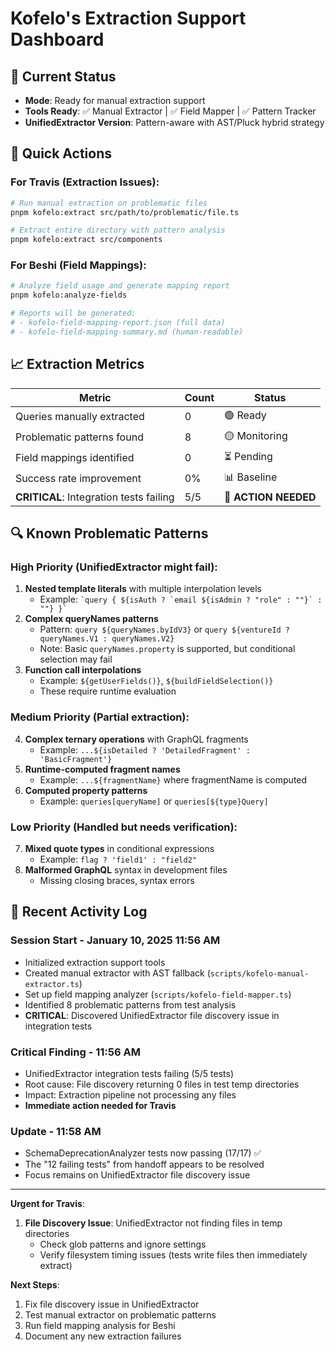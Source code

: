 # Kofelo's Extraction Support Dashboard

## 🚦 Current Status

- **Mode**: Ready for manual extraction support
- **Tools Ready**: ✅ Manual Extractor | ✅ Field Mapper | ✅ Pattern Tracker
- **UnifiedExtractor Version**: Pattern-aware with AST/Pluck hybrid strategy

## 🎯 Quick Actions

### For Travis (Extraction Issues):

```bash
# Run manual extraction on problematic files
pnpm kofelo:extract src/path/to/problematic/file.ts

# Extract entire directory with pattern analysis
pnpm kofelo:extract src/components
```

### For Beshi (Field Mappings):

```bash
# Analyze field usage and generate mapping report
pnpm kofelo:analyze-fields

# Reports will be generated:
# - kofelo-field-mapping-report.json (full data)
# - kofelo-field-mapping-summary.md (human-readable)
```

## 📈 Extraction Metrics

| Metric                                  | Count | Status               |
| --------------------------------------- | ----- | -------------------- |
| Queries manually extracted              | 0     | 🟢 Ready             |
| Problematic patterns found              | 8     | 🟡 Monitoring        |
| Field mappings identified               | 0     | ⏳ Pending           |
| Success rate improvement                | 0%    | 📊 Baseline          |
| **CRITICAL**: Integration tests failing | 5/5   | 🔴 **ACTION NEEDED** |

## 🔍 Known Problematic Patterns

### High Priority (UnifiedExtractor might fail):

1. **Nested template literals** with multiple interpolation levels
   - Example: `` `query { ${isAuth ? `email ${isAdmin ? "role" : ""}` : ""} }` ``
2. **Complex queryNames patterns**
   - Pattern: `query ${queryNames.byIdV3}` or `query ${ventureId ? queryNames.V1 : queryNames.V2}`
   - Note: Basic `queryNames.property` is supported, but conditional selection may fail
3. **Function call interpolations**
   - Example: `${getUserFields()}`, `${buildFieldSelection()}`
   - These require runtime evaluation

### Medium Priority (Partial extraction):

4. **Complex ternary operations** with GraphQL fragments
   - Example: `...${isDetailed ? 'DetailedFragment' : 'BasicFragment'}`
5. **Runtime-computed fragment names**
   - Example: `...${fragmentName}` where fragmentName is computed
6. **Computed property patterns**
   - Example: `queries[queryName]` or `queries[${type}Query]`

### Low Priority (Handled but needs verification):

7. **Mixed quote types** in conditional expressions
   - Example: `flag ? 'field1' : "field2"`
8. **Malformed GraphQL** syntax in development files
   - Missing closing braces, syntax errors

## 📝 Recent Activity Log

### Session Start - January 10, 2025 11:56 AM

- Initialized extraction support tools
- Created manual extractor with AST fallback (`scripts/kofelo-manual-extractor.ts`)
- Set up field mapping analyzer (`scripts/kofelo-field-mapper.ts`)
- Identified 8 problematic patterns from test analysis
- **CRITICAL**: Discovered UnifiedExtractor file discovery issue in integration tests

### Critical Finding - 11:56 AM

- UnifiedExtractor integration tests failing (5/5 tests)
- Root cause: File discovery returning 0 files in test temp directories
- Impact: Extraction pipeline not processing any files
- **Immediate action needed for Travis**

### Update - 11:58 AM

- SchemaDeprecationAnalyzer tests now passing (17/17) ✅
- The "12 failing tests" from handoff appears to be resolved
- Focus remains on UnifiedExtractor file discovery issue

---

**Urgent for Travis**:

1. **File Discovery Issue**: UnifiedExtractor not finding files in temp directories
   - Check glob patterns and ignore settings
   - Verify filesystem timing issues (tests write files then immediately extract)

**Next Steps**:

1. Fix file discovery issue in UnifiedExtractor
2. Test manual extractor on problematic patterns
3. Run field mapping analysis for Beshi
4. Document any new extraction failures
